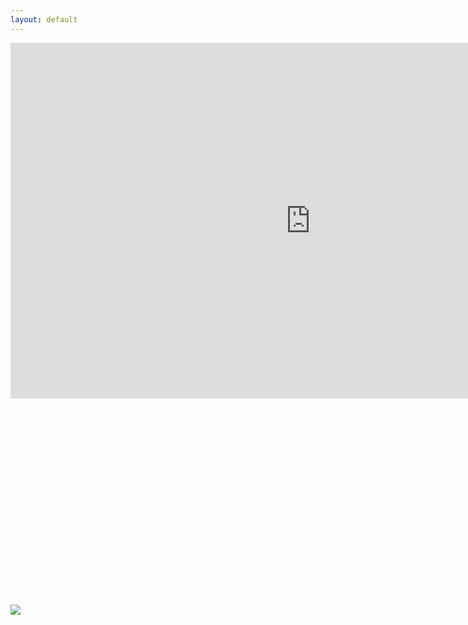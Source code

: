 ```yaml
---
layout: default
---
```


<iframe src="https://docs.google.com/presentation/d/e/2PACX-1vQ8LopLa7dzv5PcxqYdc-M7jFmv86NCY2XJBi84OAlCpBYCZtAheelsXz8rjzTrNSwPl5EN0rEtxHOw/embed?start=false&loop=false&delayms=3000" frameborder="0" width="960" height="569" allowfullscreen="true" mozallowfullscreen="true" webkitallowfullscreen="true"></iframe>

<!-- [3D view](./view.html) -->
![]()
<object>
<embed src="./media/flash-dev-board.png" alt="centered image" width="659.5" height="316.5">
</object>
![](./media/flas-board.jpg)
